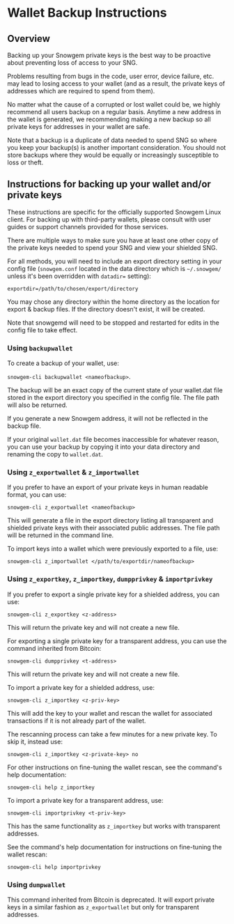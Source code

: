 # Wallet Backup Instructions

## Overview

Backing up your Snowgem private keys is the best way to be proactive about preventing loss of access to your SNG.

Problems resulting from bugs in the code, user error, device failure, etc. may lead to losing access to your wallet (and as a result, the private keys of addresses which are required to spend from them).

No matter what the cause of a corrupted or lost wallet could be, we highly recommend all users backup on a regular basis. Anytime a new address in the wallet is generated, we recommending making a new backup so all private keys for addresses in your wallet are safe.

Note that a backup is a duplicate of data needed to spend SNG so where you keep your backup(s) is another important consideration. You should not store backups where they would be equally or increasingly susceptible to loss or theft. 

## Instructions for backing up your wallet and/or private keys

These instructions are specific for the officially supported Snowgem Linux client. For backing up with third-party wallets, please consult with user guides or support channels provided for those services.

There are multiple ways to make sure you have at least one other copy of the private keys needed to spend your SNG and view your shielded SNG.

For all methods, you will need to include an export directory setting in your config file (`snowgem.conf` located in the data directory which is `~/.snowgem/` unless it's been overridden with `datadir=` setting):

`exportdir=/path/to/chosen/export/directory`

You may chose any directory within the home directory as the location for export & backup files. If the directory doesn't exist, it will be created.

Note that snowgemd will need to be stopped and restarted for edits in the config file to take effect. 

### Using `backupwallet`

To create a backup of your wallet, use:

`snowgem-cli backupwallet <nameofbackup>`.

The backup will be an exact copy of the current state of your wallet.dat file stored in the export directory you specified in the config file. The file path will also be returned.

If you generate a new Snowgem address, it will not be reflected in the backup file.

If your original `wallet.dat` file becomes inaccessible for whatever reason, you can use your backup by copying it into your data directory and renaming the copy to `wallet.dat`.

### Using `z_exportwallet` & `z_importwallet`

If you prefer to have an export of your private keys in human readable format, you can use:

`snowgem-cli z_exportwallet <nameofbackup>`

This will generate a file in the export directory listing all transparent and shielded private keys with their associated public addresses. The file path will be returned in the command line.

To import keys into a wallet which were previously exported to a file, use:

`snowgem-cli z_importwallet </path/to/exportdir/nameofbackup>`

### Using `z_exportkey`, `z_importkey`, `dumpprivkey` & `importprivkey`

If you prefer to export a single private key for a shielded address, you can use:

`snowgem-cli z_exportkey <z-address>`

This will return the private key and will not create a new file.

For exporting a single private key for a transparent address, you can use the command inherited from Bitcoin:

`snowgem-cli dumpprivkey <t-address>`

This will return the private key and will not create a new file.

To import a private key for a shielded address, use:

`snowgem-cli z_importkey <z-priv-key>`

This will add the key to your wallet and rescan the wallet for associated transactions if it is not already part of the wallet.

The rescanning process can take a few minutes for a new private key. To skip it, instead use:

`snowgem-cli z_importkey <z-private-key> no`

For other instructions on fine-tuning the wallet rescan, see the command's help documentation:

`snowgem-cli help z_importkey`

To import a private key for a transparent address, use:

`snowgem-cli importprivkey <t-priv-key>`

This has the same functionality as `z_importkey` but works with transparent addresses.

See the command's help documentation for instructions on fine-tuning the wallet rescan:

`snowgem-cli help importprivkey`

### Using `dumpwallet`

This command inherited from Bitcoin is deprecated. It will export private keys in a similar fashion as `z_exportwallet` but only for transparent addresses.